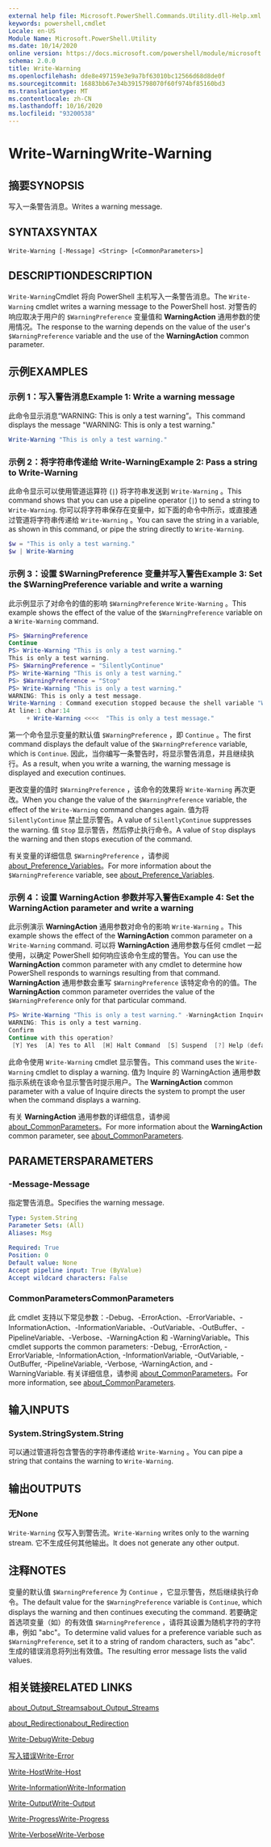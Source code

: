 ```yaml
---
external help file: Microsoft.PowerShell.Commands.Utility.dll-Help.xml
keywords: powershell,cmdlet
Locale: en-US
Module Name: Microsoft.PowerShell.Utility
ms.date: 10/14/2020
online version: https://docs.microsoft.com/powershell/module/microsoft.powershell.utility/write-warning?view=powershell-7&WT.mc_id=ps-gethelp
schema: 2.0.0
title: Write-Warning
ms.openlocfilehash: dde8e497159e3e9a7bf63010bc12566d68d8de0f
ms.sourcegitcommit: 16883bb67e34b3915798070f60f974bf85160bd3
ms.translationtype: MT
ms.contentlocale: zh-CN
ms.lasthandoff: 10/16/2020
ms.locfileid: "93200538"
---
```

# <span data-ttu-id="58672-103">Write-Warning</span><span class="sxs-lookup"><span data-stu-id="58672-103">Write-Warning</span></span>

## <span data-ttu-id="58672-104">摘要</span><span class="sxs-lookup"><span data-stu-id="58672-104">SYNOPSIS</span></span>
<span data-ttu-id="58672-105">写入一条警告消息。</span><span class="sxs-lookup"><span data-stu-id="58672-105">Writes a warning message.</span></span>

## <span data-ttu-id="58672-106">SYNTAX</span><span class="sxs-lookup"><span data-stu-id="58672-106">SYNTAX</span></span>

```
Write-Warning [-Message] <String> [<CommonParameters>]
```

## <span data-ttu-id="58672-107">DESCRIPTION</span><span class="sxs-lookup"><span data-stu-id="58672-107">DESCRIPTION</span></span>

<span data-ttu-id="58672-108">`Write-Warning`Cmdlet 将向 PowerShell 主机写入一条警告消息。</span><span class="sxs-lookup"><span data-stu-id="58672-108">The `Write-Warning` cmdlet writes a warning message to the PowerShell host.</span></span> <span data-ttu-id="58672-109">对警告的响应取决于用户的 `$WarningPreference` 变量值和 **WarningAction** 通用参数的使用情况。</span><span class="sxs-lookup"><span data-stu-id="58672-109">The response to the warning depends on the value of the user's `$WarningPreference` variable and the use of the **WarningAction** common parameter.</span></span>

## <span data-ttu-id="58672-110">示例</span><span class="sxs-lookup"><span data-stu-id="58672-110">EXAMPLES</span></span>

### <span data-ttu-id="58672-111">示例 1：写入警告消息</span><span class="sxs-lookup"><span data-stu-id="58672-111">Example 1: Write a warning message</span></span>

<span data-ttu-id="58672-112">此命令显示消息“WARNING: This is only a test warning”。</span><span class="sxs-lookup"><span data-stu-id="58672-112">This command displays the message "WARNING: This is only a test warning."</span></span>

```powershell
Write-Warning "This is only a test warning."
```

### <span data-ttu-id="58672-113">示例 2：将字符串传递给 Write-Warning</span><span class="sxs-lookup"><span data-stu-id="58672-113">Example 2: Pass a string to Write-Warning</span></span>

<span data-ttu-id="58672-114">此命令显示可以使用管道运算符 (`|`) 将字符串发送到 `Write-Warning` 。</span><span class="sxs-lookup"><span data-stu-id="58672-114">This command shows that you can use a pipeline operator (`|`) to send a string to `Write-Warning`.</span></span>
<span data-ttu-id="58672-115">你可以将字符串保存在变量中，如下面的命令中所示，或直接通过管道将字符串传递给 `Write-Warning` 。</span><span class="sxs-lookup"><span data-stu-id="58672-115">You can save the string in a variable, as shown in this command, or pipe the string directly to `Write-Warning`.</span></span>

```powershell
$w = "This is only a test warning."
$w | Write-Warning
```

### <span data-ttu-id="58672-116">示例 3：设置 $WarningPreference 变量并写入警告</span><span class="sxs-lookup"><span data-stu-id="58672-116">Example 3: Set the $WarningPreference variable and write a warning</span></span>

<span data-ttu-id="58672-117">此示例显示了对命令的值的影响 `$WarningPreference` `Write-Warning` 。</span><span class="sxs-lookup"><span data-stu-id="58672-117">This example shows the effect of the value of the `$WarningPreference` variable on a `Write-Warning` command.</span></span>

```powershell
PS> $WarningPreference
Continue
PS> Write-Warning "This is only a test warning."
This is only a test warning.
PS> $WarningPreference = "SilentlyContinue"
PS> Write-Warning "This is only a test warning."
PS> $WarningPreference = "Stop"
PS> Write-Warning "This is only a test warning."
WARNING: This is only a test message.
Write-Warning : Command execution stopped because the shell variable "WarningPreference" is set to Stop.
At line:1 char:14
     + Write-Warning <<<<  "This is only a test message."
```

<span data-ttu-id="58672-118">第一个命令显示变量的默认值 `$WarningPreference` ，即 `Continue` 。</span><span class="sxs-lookup"><span data-stu-id="58672-118">The first command displays the default value of the `$WarningPreference` variable, which is `Continue`.</span></span> <span data-ttu-id="58672-119">因此，当你编写一条警告时，将显示警告消息，并且继续执行。</span><span class="sxs-lookup"><span data-stu-id="58672-119">As a result, when you write a warning, the warning message is displayed and execution continues.</span></span>

<span data-ttu-id="58672-120">更改变量的值时 `$WarningPreference` ，该命令的效果将 `Write-Warning` 再次更改。</span><span class="sxs-lookup"><span data-stu-id="58672-120">When you change the value of the `$WarningPreference` variable, the effect of the `Write-Warning` command changes again.</span></span> <span data-ttu-id="58672-121">值为将 `SilentlyContinue` 禁止显示警告。</span><span class="sxs-lookup"><span data-stu-id="58672-121">A value of `SilentlyContinue` suppresses the warning.</span></span> <span data-ttu-id="58672-122">值 `Stop` 显示警告，然后停止执行命令。</span><span class="sxs-lookup"><span data-stu-id="58672-122">A value of `Stop` displays the warning and then stops execution of the command.</span></span>

<span data-ttu-id="58672-123">有关变量的详细信息 `$WarningPreference` ，请参阅 [about_Preference_Variables](../Microsoft.Powershell.Core/About/about_Preference_Variables.md)。</span><span class="sxs-lookup"><span data-stu-id="58672-123">For more information about the `$WarningPreference` variable, see [about_Preference_Variables](../Microsoft.Powershell.Core/About/about_Preference_Variables.md).</span></span>

### <span data-ttu-id="58672-124">示例 4：设置 WarningAction 参数并写入警告</span><span class="sxs-lookup"><span data-stu-id="58672-124">Example 4: Set the WarningAction parameter and write a warning</span></span>

<span data-ttu-id="58672-125">此示例演示 **WarningAction** 通用参数对命令的影响 `Write-Warning` 。</span><span class="sxs-lookup"><span data-stu-id="58672-125">This example shows the effect of the **WarningAction** common parameter on a `Write-Warning` command.</span></span> <span data-ttu-id="58672-126">可以将 **WarningAction** 通用参数与任何 cmdlet 一起使用，以确定 PowerShell 如何响应该命令生成的警告。</span><span class="sxs-lookup"><span data-stu-id="58672-126">You can use the **WarningAction** common parameter with any cmdlet to determine how PowerShell responds to warnings resulting from that command.</span></span> <span data-ttu-id="58672-127">**WarningAction** 通用参数会重写 `$WarningPreference` 该特定命令的的值。</span><span class="sxs-lookup"><span data-stu-id="58672-127">The **WarningAction** common parameter overrides the value of the `$WarningPreference` only for that particular command.</span></span>

```powershell
PS> Write-Warning "This is only a test warning." -WarningAction Inquire
WARNING: This is only a test warning.
Confirm
Continue with this operation?
 [Y] Yes  [A] Yes to All  [H] Halt Command  [S] Suspend  [?] Help (default is "Y"):
```

<span data-ttu-id="58672-128">此命令使用 `Write-Warning` cmdlet 显示警告。</span><span class="sxs-lookup"><span data-stu-id="58672-128">This command uses the `Write-Warning` cmdlet to display a warning.</span></span> <span data-ttu-id="58672-129">值为 Inquire 的 WarningAction  通用参数指示系统在该命令显示警告时提示用户。</span><span class="sxs-lookup"><span data-stu-id="58672-129">The **WarningAction** common parameter with a value of Inquire directs the system to prompt the user when the command displays a warning.</span></span>

<span data-ttu-id="58672-130">有关 **WarningAction** 通用参数的详细信息，请参阅 [about_CommonParameters](../Microsoft.Powershell.Core/About/about_CommonParameters.md)。</span><span class="sxs-lookup"><span data-stu-id="58672-130">For more information about the **WarningAction** common parameter, see [about_CommonParameters](../Microsoft.Powershell.Core/About/about_CommonParameters.md).</span></span>

## <span data-ttu-id="58672-131">PARAMETERS</span><span class="sxs-lookup"><span data-stu-id="58672-131">PARAMETERS</span></span>

### <span data-ttu-id="58672-132">-Message</span><span class="sxs-lookup"><span data-stu-id="58672-132">-Message</span></span>
<span data-ttu-id="58672-133">指定警告消息。</span><span class="sxs-lookup"><span data-stu-id="58672-133">Specifies the warning message.</span></span>

```yaml
Type: System.String
Parameter Sets: (All)
Aliases: Msg

Required: True
Position: 0
Default value: None
Accept pipeline input: True (ByValue)
Accept wildcard characters: False
```

### <span data-ttu-id="58672-134">CommonParameters</span><span class="sxs-lookup"><span data-stu-id="58672-134">CommonParameters</span></span>

<span data-ttu-id="58672-135">此 cmdlet 支持以下常见参数：-Debug、-ErrorAction、-ErrorVariable、-InformationAction、-InformationVariable、-OutVariable、-OutBuffer、-PipelineVariable、-Verbose、-WarningAction 和 -WarningVariable。</span><span class="sxs-lookup"><span data-stu-id="58672-135">This cmdlet supports the common parameters: -Debug, -ErrorAction, -ErrorVariable, -InformationAction, -InformationVariable, -OutVariable, -OutBuffer, -PipelineVariable, -Verbose, -WarningAction, and -WarningVariable.</span></span> <span data-ttu-id="58672-136">有关详细信息，请参阅 [about_CommonParameters](https://go.microsoft.com/fwlink/?LinkID=113216)。</span><span class="sxs-lookup"><span data-stu-id="58672-136">For more information, see [about_CommonParameters](https://go.microsoft.com/fwlink/?LinkID=113216).</span></span>

## <span data-ttu-id="58672-137">输入</span><span class="sxs-lookup"><span data-stu-id="58672-137">INPUTS</span></span>

### <span data-ttu-id="58672-138">System.String</span><span class="sxs-lookup"><span data-stu-id="58672-138">System.String</span></span>

<span data-ttu-id="58672-139">可以通过管道将包含警告的字符串传递给 `Write-Warning` 。</span><span class="sxs-lookup"><span data-stu-id="58672-139">You can pipe a string that contains the warning to `Write-Warning`.</span></span>

## <span data-ttu-id="58672-140">输出</span><span class="sxs-lookup"><span data-stu-id="58672-140">OUTPUTS</span></span>

### <span data-ttu-id="58672-141">无</span><span class="sxs-lookup"><span data-stu-id="58672-141">None</span></span>

<span data-ttu-id="58672-142">`Write-Warning` 仅写入到警告流。</span><span class="sxs-lookup"><span data-stu-id="58672-142">`Write-Warning` writes only to the warning stream.</span></span> <span data-ttu-id="58672-143">它不生成任何其他输出。</span><span class="sxs-lookup"><span data-stu-id="58672-143">It does not generate any other output.</span></span>

## <span data-ttu-id="58672-144">注释</span><span class="sxs-lookup"><span data-stu-id="58672-144">NOTES</span></span>

<span data-ttu-id="58672-145">变量的默认值 `$WarningPreference` 为 `Continue` ，它显示警告，然后继续执行命令。</span><span class="sxs-lookup"><span data-stu-id="58672-145">The default value for the `$WarningPreference` variable is `Continue`, which displays the warning and then continues executing the command.</span></span> <span data-ttu-id="58672-146">若要确定首选项变量（如）的有效值 `$WarningPreference` ，请将其设置为随机字符的字符串，例如 "abc"。</span><span class="sxs-lookup"><span data-stu-id="58672-146">To determine valid values for a preference variable such as `$WarningPreference`, set it to a string of random characters, such as "abc".</span></span> <span data-ttu-id="58672-147">生成的错误消息将列出有效值。</span><span class="sxs-lookup"><span data-stu-id="58672-147">The resulting error message lists the valid values.</span></span>

## <span data-ttu-id="58672-148">相关链接</span><span class="sxs-lookup"><span data-stu-id="58672-148">RELATED LINKS</span></span>

[<span data-ttu-id="58672-149">about_Output_Streams</span><span class="sxs-lookup"><span data-stu-id="58672-149">about_Output_Streams</span></span>](../Microsoft.PowerShell.Core/About/about_Output_Streams.md)

[<span data-ttu-id="58672-150">about_Redirection</span><span class="sxs-lookup"><span data-stu-id="58672-150">about_Redirection</span></span>](../Microsoft.PowerShell.Core/About/about_Redirection.md)

[<span data-ttu-id="58672-151">Write-Debug</span><span class="sxs-lookup"><span data-stu-id="58672-151">Write-Debug</span></span>](Write-Debug.md)

[<span data-ttu-id="58672-152">写入错误</span><span class="sxs-lookup"><span data-stu-id="58672-152">Write-Error</span></span>](Write-Error.md)

[<span data-ttu-id="58672-153">Write-Host</span><span class="sxs-lookup"><span data-stu-id="58672-153">Write-Host</span></span>](Write-Host.md)

[<span data-ttu-id="58672-154">Write-Information</span><span class="sxs-lookup"><span data-stu-id="58672-154">Write-Information</span></span>](Write-Information.md)

[<span data-ttu-id="58672-155">Write-Output</span><span class="sxs-lookup"><span data-stu-id="58672-155">Write-Output</span></span>](Write-Output.md)

[<span data-ttu-id="58672-156">Write-Progress</span><span class="sxs-lookup"><span data-stu-id="58672-156">Write-Progress</span></span>](Write-Progress.md)

[<span data-ttu-id="58672-157">Write-Verbose</span><span class="sxs-lookup"><span data-stu-id="58672-157">Write-Verbose</span></span>](Write-Verbose.md)
